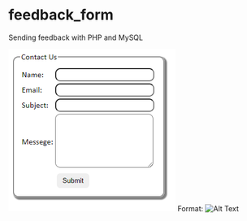 # feedback_form
Sending feedback with PHP and MySQL

![GitHub Logo](/images/screenshot.PNG)
Format: ![Alt Text](url)
